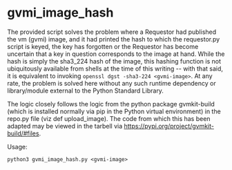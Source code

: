 # gvmi_image_hash

The provided script solves the problem where a Requestor had published the vm (gvmi) image, and it had printed the hash to which the requestor.py script is keyed, the key has forgotten or the Requestor has become uncertain that a key in question corresponds to the image at hand. While the hash is simply the sha3_224 hash of the image, this hashing function is not ubiquitously available from shells at the time of this writing -- with that said, it is equivalent to invoking `openssl dgst -sha3-224 <gvmi-image>`. At any rate, the problem is solved here without any such runtime dependency or library/module external to the Python Standard Library.

The logic closely follows the logic from the python package gvmkit-build (which is installed normally via pip in the Python virtual environment) in the repo.py file (viz def upload_image). The code from which this has been adapted may be viewed in the tarbell via https://pypi.org/project/gvmkit-build/#files.

Usage:

`python3 gvmi_image_hash.py <gvmi-image>`

